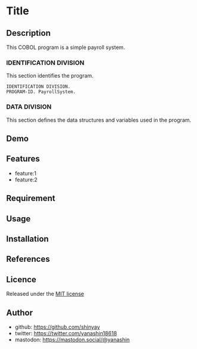 # Title

## Description

This COBOL program is a simple payroll system.

### IDENTIFICATION DIVISION
This section identifies the program.

```cobol
IDENTIFICATION DIVISION.
PROGRAM-ID. PayrollSystem.
```

### DATA DIVISION
This section defines the data structures and variables used in the program.


## Demo

## Features

- feature:1
- feature:2

## Requirement

## Usage

## Installation

## References

## Licence

Released under the [MIT license](https://gist.githubusercontent.com/shinyay/56e54ee4c0e22db8211e05e70a63247e/raw/f3ac65a05ed8c8ea70b653875ccac0c6dbc10ba1/LICENSE)

## Author

- github: <https://github.com/shinyay>
- twitter: <https://twitter.com/yanashin18618>
- mastodon: <https://mastodon.social/@yanashin>

